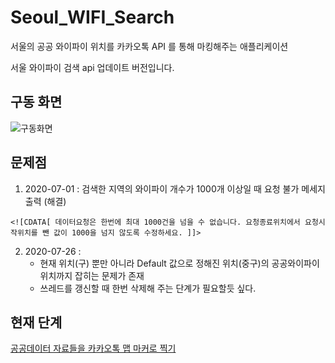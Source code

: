 # Seoul_WIFI_Search

서울의 공공 와이파이 위치를 카카오톡 API 를 통해 마킹해주는 애플리케이션

서울 와이파이 검색 api 업데이트 버전입니다.

## 구동 화면

![구동화면](https://jee00609.github.io/assets/images/2020-07-26-success.jpg)

## 문제점


1. 2020-07-01 : 검색한 지역의 와이파이 개수가 1000개 이상일 때 요청 불가 메세지 출력 (해결)

``` 
<![CDATA[ 데이터요청은 한번에 최대 1000건을 넘을 수 없습니다. 요청종료위치에서 요청시작위치를 뺀 값이 1000을 넘지 않도록 수정하세요. ]]>
```

2. 2020-07-26 : 
   * 현재 위치(구) 뿐만 아니라 Default 값으로 정해진 위치(중구)의 공공와이파이 위치까지 잡히는 문제가 존재
   * 쓰레드를 갱신할 때 한번 삭제해 주는 단계가 필요할듯 싶다. 


## 현재 단계

[공공데이터 자료들을 카카오톡 맵 마커로 찍기](https://jee00609.github.io//android/KakaoMap-With-SeoulAPI/)
